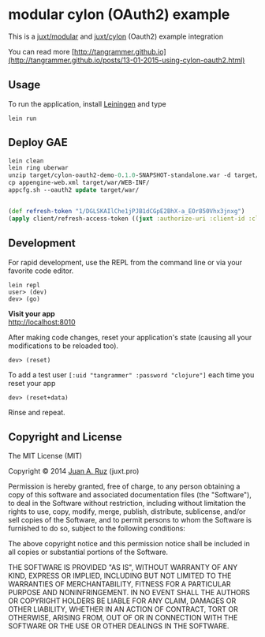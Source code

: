 # modular cylon (OAuth2) example

This is a [juxt/modular](https://github.com/juxt/modular) and [juxt/cylon](https://github.com/juxt/cylon) (Oauth2) example integration

You can read more [http://tangrammer.github.io](http://tangrammer.github.io/posts/13-01-2015-using-cylon-oauth2.html)

## Usage

To run the application, install [Leiningen](http://leiningen.org/) and type

```
lein run
```

## Deploy GAE

```clojure
lein clean
lein ring uberwar
unzip target/cylon-oauth2-demo-0.1.0-SNAPSHOT-standalone.war -d target/war
cp appengine-web.xml target/war/WEB-INF/
appcfg.sh --oauth2 update target/war/

```

```clojure

(def refresh-token "1/DGLSKAIlChe1jPJB1dCGpE2BhX-a_EOr850Vhx3jnxg")
(apply client/refresh-access-token ((juxt :authorize-uri :client-id :client-secret ) (-> system :webapp-oauth-client) ))

```

## Development

For rapid development, use the REPL from the command line or via your
favorite code editor.

```
lein repl
user> (dev)
dev> (go)
```

**Visit your app**   
[http://localhost:8010](http://localhost:8010)

After making code changes, reset your application's state (causing all
your modifications to be reloaded too).

```
dev> (reset)
```

To add a test user `[:uid "tangrammer" :password "clojure"]` each time you reset your app

```
dev> (reset+data)
```

Rinse and repeat.



## Copyright and License

The MIT License (MIT)

Copyright © 2014 [Juan A. Ruz](https://github.com/tangrammer) (juxt.pro)

Permission is hereby granted, free of charge, to any person obtaining a copy of
this software and associated documentation files (the "Software"), to deal in
the Software without restriction, including without limitation the rights to
use, copy, modify, merge, publish, distribute, sublicense, and/or sell copies of
the Software, and to permit persons to whom the Software is furnished to do so,
subject to the following conditions:

The above copyright notice and this permission notice shall be included in all
copies or substantial portions of the Software.

THE SOFTWARE IS PROVIDED "AS IS", WITHOUT WARRANTY OF ANY KIND, EXPRESS OR
IMPLIED, INCLUDING BUT NOT LIMITED TO THE WARRANTIES OF MERCHANTABILITY, FITNESS
FOR A PARTICULAR PURPOSE AND NONINFRINGEMENT. IN NO EVENT SHALL THE AUTHORS OR
COPYRIGHT HOLDERS BE LIABLE FOR ANY CLAIM, DAMAGES OR OTHER LIABILITY, WHETHER
IN AN ACTION OF CONTRACT, TORT OR OTHERWISE, ARISING FROM, OUT OF OR IN
CONNECTION WITH THE SOFTWARE OR THE USE OR OTHER DEALINGS IN THE SOFTWARE.
